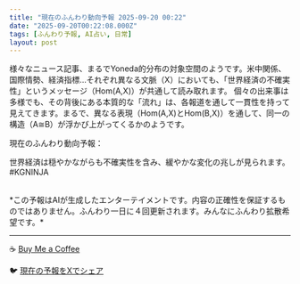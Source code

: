 ```yaml
---
title: "現在のふんわり動向予報 2025-09-20 00:22"
date: "2025-09-20T00:22:08.000Z"
tags: [ふんわり予報, AI占い, 日常]
layout: post
---
```


様々なニュース記事、まるでYoneda的分布の対象空間のようです。米中関係、国際情勢、経済指標…それぞれ異なる文脈（X）においても、「世界経済の不確実性」というメッセージ（Hom(A,X)）が共通して読み取れます。  個々の出来事は多様でも、その背後にある本質的な「流れ」は、各報道を通して一貫性を持って見えてきます。まるで、異なる表現（Hom(A,X)とHom(B,X)）を通して、同一の構造（A≅B）が浮かび上がってくるかのようです。


現在のふんわり動向予報：

世界経済は穏やかながらも不確実性を含み、緩やかな変化の兆しが見られます。#KGNINJA

<br>
*この予報はAIが生成したエンターテイメントです。内容の正確性を保証するものではありません。ふんわり一日に４回更新されます。みんなにふんわり拡散希望です。*

---
☕️ [Buy Me a Coffee](https://www.buymeacoffee.com/kgninja)

🐦 [現在の予報をXでシェア](https://twitter.com/intent/tweet?text=%E7%8F%BE%E5%9C%A8%E3%81%AE%E3%81%B5%E3%82%93%E3%82%8F%E3%82%8A%E4%BA%88%E5%A0%B1%3A%20%E3%80%8C%E6%A7%98%E3%80%85%E3%81%AA%E3%83%8B%E3%83%A5%E3%83%BC%E3%82%B9%E8%A8%98%E4%BA%8B%E3%80%81%E3%81%BE%E3%82%8B%E3%81%A7Yoneda%E7%9A%84%E5%88%86%E5%B8%83%E3%81%AE%E5%AF%BE%E8%B1%A1%E7%A9%BA%E9%96%93%E3%81%AE%E3%82%88%E3%81%86%E3%81%A7%E3%81%99%E3%80%82%E3%80%8D%23KGNINJA%20%E7%B6%9A%E3%81%8D%E3%81%AF%E3%83%96%E3%83%AD%E3%82%B0%E3%81%A7%EF%BC%81%F0%9F%91%87&url=https%3A%2F%2Fkg-ninja.github.io%2FFunwariyoso%2F)
